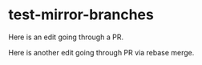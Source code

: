 # test-mirror-branches

Here is an edit going through a PR.

Here is another edit going through PR via rebase merge.
